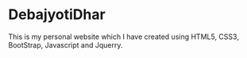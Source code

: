 # DebajyotiDhar
This is my personal website which I have created using HTML5, CSS3, BootStrap, Javascript and Jquerry.
